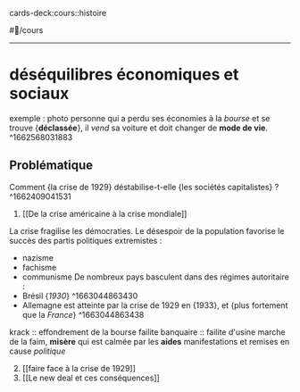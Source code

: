 
cards-deck:cours::histoire

#📝/cours 

---
# déséquilibres économiques et sociaux
exemple : photo personne qui a perdu ses économies à la *bourse* et se trouve {**déclassée**}, il *vend* sa voiture et doit changer de **mode de vie**.
^1662568031883
## Problématique 
Comment {la crise de 1929} déstabilise-t-elle {les sociétés capitalistes} ?
^1662409041531

1. [[De la crise américaine à la crise mondiale]]

La crise fragilise les démocraties. Le désespoir de la population favorise le succès des partis politiques extremistes :
- nazisme
- fachisme
- communisme
De nombreux pays basculent dans des régimes autoritaire :
- Brésil {*1930*}
^1663044863430
- Allemagne est atteinte par la crise de 1929 en {1933}, et {plus fortement que la *France*}
^1663044863438

krack :: effondrement de la bourse 
failite banquaire :: failite d'usine
marche de la faim, **misère** qui est calmée par les **aides**
manifestations et remises en cause *politique*

2. [[faire face à la crise de 1929]]
3. [[Le new deal et ces conséquences]]
